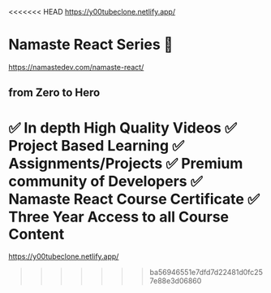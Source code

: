 <<<<<<< HEAD
https://y00tubeclone.netlify.app/ 

# Namaste React Series 🚀
https://namastedev.com/namaste-react/
## from Zero to Hero
✅ In depth High Quality Videos
✅ Project Based Learning
✅ Assignments/Projects
✅ Premium community of Developers
✅ Namaste React Course Certificate
✅ Three Year Access to all Course Content
=======
https://y00tubeclone.netlify.app/
>>>>>>> ba56946551e7dfd7d22481d0fc257e88e3d06860
